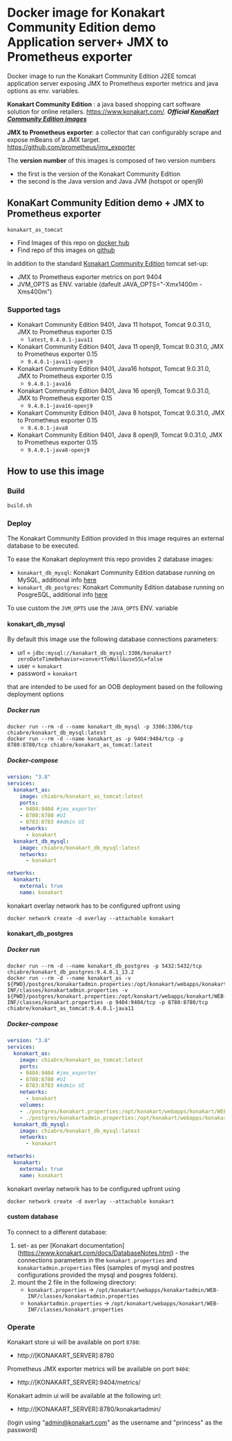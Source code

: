 # Docker image for Konakart Community Edition demo Application server+ JMX to Prometheus exporter

Docker image to run the Konakart Community Edition J2EE tomcat application server exposing JMX to Prometheus exporter metrics and java options as env. variables.

**Konakart Community Edition** : a java based shopping cart software solution for online retailers. https://www.konakart.com/. ***Official [KonaKart Community Edition images](https://hub.docker.com/r/konakart)***

**JMX to Prometheus exporter**: a collector that can configurably scrape and expose mBeans of a JMX target. https://github.com/prometheus/jmx_exporter

The **version number** of this images is composed of two version numbers
  * the first is the version of the Konakart Community Edition 
  * the second is the Java version and Java JVM (hotspot or openj9) 

## KonaKart Community Edition demo + JMX to Prometheus exporter

`konakart_as_tomcat`

* Find Images of this repo on [docker hub](https://hub.docker.com/repository/docker/chiabre/konakart_as_tomcat)
* Find repo of this images on [github](https://github.com/chiabre/konakart_dockerized/konakart_as_tomcat)

In addition to the standard [Konakart Community Edition](https://www.konakart.com/downloads/community_edition/) tomcat set-up:
* JMX to Prometheus exporter metrics on port 9404
* JVM_OPTS as ENV. variable (dafeult JAVA_OPTS="-Xmx1400m -Xms400m")

### Supported tags

* Konakart Community Edition 9401, Java 11 hotspot, Tomcat 9.0.31.0, JMX to Prometheus exporter 0.15
   * `latest`, `9.4.0.1-java11`
* Konakart Community Edition 9401, Java 11 openj9, Tomcat 9.0.31.0, JMX to Prometheus exporter 0.15
   * `9.4.0.1-java11-openj9`
* Konakart Community Edition 9401, Java16 hotspot, Tomcat 9.0.31.0, JMX to Prometheus exporter 0.15
   * `9.4.0.1-java16`
* Konakart Community Edition 9401, Java 16 openj9, Tomcat 9.0.31.0, JMX to Prometheus exporter 0.15
   * `9.4.0.1-java16-openj9`
* Konakart Community Edition 9401, Java 8 hotspot, Tomcat 9.0.31.0, JMX to Prometheus exporter 0.15
   * `9.4.0.1-java8`
* Konakart Community Edition 9401, Java 8 openj9, Tomcat 9.0.31.0, JMX to Prometheus exporter 0.15
   * `9.4.0.1-java8-openj9`

## How to use this image

### Build

```bash
build.sh
```

### Deploy

The Konakart Community Edition provided in this image requires an external database to be executed. 

To ease the Konakart deployment this repo provides 2 database images:

* `konakart_db_mysql`: Konakart Community Edition database running on MySQL, additional info [here](/konakart_db_mysql/README.md)  
* `konakart_db_postgres`: Konakart Community Edition database running on PosgreSQL, additional info [here](/konakart_dockerized/konakart_db_postgres/README.md)  

To use custom the `JVM_OPTS` use the `JAVA_OPTS` ENV. variable

#### konakart_db_mysql

By default this image use the following database connections parameters: 

* url = `jdbc:mysql://konakart_db_mysql:3306/konakart?zeroDateTimeBehavior=convertToNull&useSSL=false`
* user = `konakart`
* password = `konakart`

that are intended to be used for an OOB deployment based on the following deployment options

##### Docker run

```console
docker run --rm -d --name konakart_db_mysql -p 3306:3306/tcp chiabre/konakart_db_mysql:latest
docker run --rm -d --name konakart_as -p 9404:9404/tcp -p 8780:8780/tcp chiabre/konakart_as_tomcat:latest
```

##### Docker-compose

```yaml
version: "3.8"
services:
  konakart_as:
    image: chiabre/konakart_as_tomcat:latest
    ports:
    - 9404:9404 #jmx_exporter
    - 8780:8780 #UI
    - 8783:8783 #Admin UI
    networks: 
      - konakart
  konakart_db_mysql:
    image: chiabre/konakart_db_mysql:latest
    networks: 
      - konakart

networks:
  konakart:
    external: true
    name: konakart
```

konakart overlay network has to be configured upfront using

```console
docker network create -d overlay --attachable konakart
```

#### konakart_db_postgres

##### Docker run

```console
docker run --rm -d --name konakart_db_postgres -p 5432:5432/tcp chiabre/konakart_db_postgres:9.4.0.1_13.2
docker run --rm -d --name konakart_as -v ${PWD}/postgres/konakartadmin.properties:/opt/konakart/webapps/konakartadmin/WEB-INF/classes/konakartadmin.properties -v ${PWD}/postgres/konakart.properties:/opt/konakart/webapps/konakart/WEB-INF/classes/konakart.properties -p 9404:9404/tcp -p 8780:8780/tcp chiabre/konakart_as_tomcat:9.4.0.1-java11
```

##### Docker-compose

```yaml
version: "3.8"
services:
  konakart_as:
    image: chiabre/konakart_as_tomcat:latest
    ports:
    - 9404:9404 #jmx_exporter
    - 8780:8780 #UI
    - 8783:8783 #Admin UI
    networks: 
      - konakart
    volumes:
    - ./postgres/konakart.properties:/opt/konakart/webapps/konakart/WEB-INF/classes/konakart.properties:ro
    - ./postgres/konakartadmin.properties:/opt/konakart/webapps/konakartadmin/WEB-INF/classes/konakartadmin.properties:ro
  konakart_db_mysql:
    image: chiabre/konakart_db_mysql:latest
    networks: 
      - konakart

networks:
  konakart:
    external: true
    name: konakart
```

konakart overlay network has to be configured upfront using

```console
docker network create -d overlay --attachable konakart
```

#### custom database 

To connect to a different database: 

1. set- as per [Konakart documentation] (https://www.konakart.com/docs/DatabaseNotes.html) - the connections parameters in the `konakart.properties` and `konakartadmin.properties` files (samples of mysql and postres configurations provided the mysql and posgres folders).
2. mount the 2 file in the following directory:
    * `konakart.properties` -> `/opt/konakart/webapps/konakartadmin/WEB-INF/classes/konakartadmin.properties`
    * `konakartadmin.properties` ->  `/opt/konakart/webapps/konakart/WEB-INF/classes/konakart.properties`


### Operate

Konakart store ui will be available on port `8780`:

* http://[KONAKART_SERVER]:8780

Prometheus JMX exporter metrics will be available on port `9404`:

* http://[KONAKART_SERVER]:9404/metrics/

Konakart admin ui will be available at the following url:

* http://[KONAKART_SERVER]:8780/konakartadmin/

(login using "admin@konakart.com" as the username and "princess" as the password)

